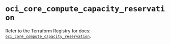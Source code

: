 # `oci_core_compute_capacity_reservation`

Refer to the Terraform Registry for docs: [`oci_core_compute_capacity_reservation`](https://registry.terraform.io/providers/oracle/oci/6.37.0/docs/resources/core_compute_capacity_reservation).
